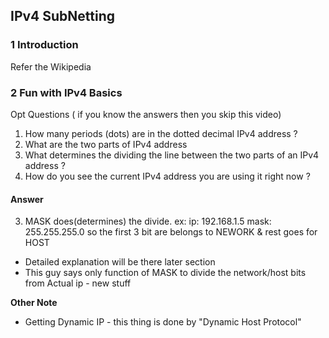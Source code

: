 IPv4 SubNetting
---

### 1 Introduction
Refer the Wikipedia

### 2 Fun with IPv4 Basics

Opt Questions ( if you know the answers then you skip this video)
  1. How many periods (dots) are in the dotted decimal IPv4 address ?
  2. What are the two parts of IPv4 address
  3. What determines the  dividing the  line between the two parts of an IPv4 address ?
  4. How do you see the current IPv4 address you are using it right now ?

#### Answer
3. MASK does(determines) the divide.
  ex:
  ip: 192.168.1.5
  mask: 255.255.255.0
so the first 3 bit are belongs to NEWORK & rest goes for HOST

 - Detailed explanation will be there later section
 - This guy says only function of MASK to divide the network/host bits from Actual ip - new stuff

**Other Note**
   - Getting Dynamic IP - this thing is done by "Dynamic Host Protocol"